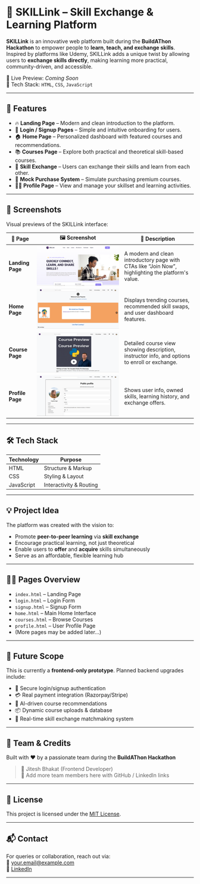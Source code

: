 # 🚀 SKILLink – Skill Exchange & Learning Platform

**SKILLink** is an innovative web platform built during the **BuildAThon Hackathon** to empower people to **learn, teach, and exchange skills**. Inspired by platforms like Udemy, SKILLink adds a unique twist by allowing users to **exchange skills directly**, making learning more practical, community-driven, and accessible.

🔗 Live Preview: _Coming Soon_  
🎯 Tech Stack: `HTML`, `CSS`, `JavaScript`

---

## 🌟 Features

- 🔥 **Landing Page** – Modern and clean introduction to the platform.
- 👤 **Login / Signup Pages** – Simple and intuitive onboarding for users.
- 🏠 **Home Page** – Personalized dashboard with featured courses and recommendations.
- 📚 **Courses Page** – Explore both practical and theoretical skill-based courses.
- 💼 **Skill Exchange** – Users can exchange their skills and learn from each other.
- 🛒 **Mock Purchase System** – Simulate purchasing premium courses.
- 🙋‍♂️ **Profile Page** – View and manage your skillset and learning activities.

---

## 📸 Screenshots

Visual previews of the SKILLink interface:

| 🔸 Page | 🖼️ Screenshot | 📄 Description |
|--------|---------------|----------------|
| **Landing Page** | ![Landing](https://github.com/Jitesh8260/Build-A-Thon-SKILLink-Frontend/blob/main/assets/landing.png) | A modern and clean introductory page with CTAs like “Join Now”, highlighting the platform's value. |
| **Home Page** | ![Home](https://github.com/Jitesh8260/Build-A-Thon-SKILLink-Frontend/blob/main/assets/home.png) | Displays trending courses, recommended skill swaps, and user dashboard features. |
| **Course Page** | ![Course](https://github.com/Jitesh8260/Build-A-Thon-SKILLink-Frontend/blob/main/assets/course.png) | Detailed course view showing description, instructor info, and options to enroll or exchange. |
| **Profile Page** | ![Profile](https://github.com/Jitesh8260/Build-A-Thon-SKILLink-Frontend/blob/main/assets/profile.png) | Shows user info, owned skills, learning history, and exchange offers. |


---

## 🛠️ Tech Stack

| Technology | Purpose                  |
|------------|--------------------------|
| HTML       | Structure & Markup       |
| CSS        | Styling & Layout         |
| JavaScript | Interactivity & Routing  |

---

## 💡 Project Idea

The platform was created with the vision to:
- Promote **peer-to-peer learning** via **skill exchange**
- Encourage practical learning, not just theoretical
- Enable users to **offer** and **acquire** skills simultaneously
- Serve as an affordable, flexible learning hub

---

## 👨‍💻 Pages Overview

- `index.html` – Landing Page  
- `login.html` – Login Form  
- `signup.html` – Signup Form  
- `home.html` – Main Home Interface  
- `courses.html` – Browse Courses  
- `profile.html` – User Profile Page  
- (More pages may be added later…)

---

## 🚧 Future Scope

This is currently a **frontend-only prototype**. Planned backend upgrades include:
- 🔐 Secure login/signup authentication
- 💳 Real payment integration (Razorpay/Stripe)
- 🧠 AI-driven course recommendations
- 📦 Dynamic course uploads & database
- 🔄 Real-time skill exchange matchmaking system

---

## 🤝 Team & Credits

Built with ❤️ by a passionate team during the **BuildAThon Hackathon**  
> 👤 Jitesh Bhakat (Frontend Developer)  
> 👥 Add more team members here with GitHub / LinkedIn links

---

## 📄 License

This project is licensed under the [MIT License](LICENSE).

---

## 📬 Contact

For queries or collaboration, reach out via:  
📧 your.email@example.com  
🔗 [LinkedIn](https://linkedin.com/in/yourprofile)

---
